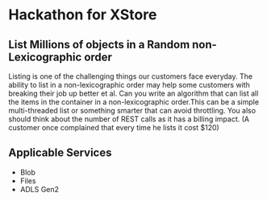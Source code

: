 # Hackathon for XStore

## List Millions of objects in a Random non-Lexicographic order

Listing is one of the challenging things our customers face everyday. The ability to list in a non-lexicographic order may help some customers with breaking their job up better et al. Can you write an algorithm that can list all the items in the container in a non-lexicographic order.This can be a simple multi-threaded list or something smarter that can avoid throttling. You also should think about the number of REST calls as it has a billing impact. (A customer once complained that every time he lists it cost $120)

## Applicable Services

* Blob
* Files
* ADLS Gen2